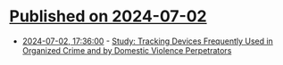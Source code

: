 # [Published on 2024-07-02](index.md)

* [2024-07-02, 17:36:00](https://soylentnews.org/article.pl?sid=24/07/02/0059238&from=rss) - [Study: Tracking Devices Frequently Used in Organized Crime and by Domestic Violence Perpetrators](https://soylentnews.org/article.pl?sid=24/07/02/0059238&from=rss)
